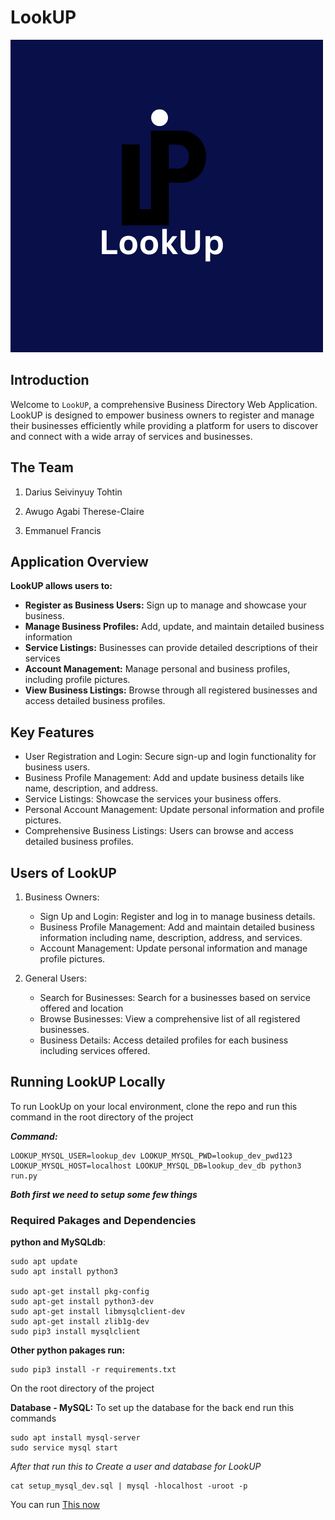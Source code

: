 # LookUP
![Logo](https://raw.githubusercontent.com/drac-pro/LookUp/main/dynamic/static/images/L.png)

## Introduction

Welcome to `LookUP`, a comprehensive Business Directory Web Application. LookUP is designed to empower business owners to register and manage their businesses efficiently while providing a platform for users to discover and connect with a wide array of services and businesses.

## The Team

1. Darius Seivinyuy Tohtin

2. Awugo Agabi Therese-Claire

3. Emmanuel Francis

## Application Overview

**LookUP allows users to:**

- **Register as Business Users:** Sign up to manage and showcase your business.
- **Manage Business Profiles:** Add, update, and maintain detailed business information
- **Service Listings:** Businesses can provide detailed descriptions of their services
- **Account Management:** Manage personal and business profiles, including profile pictures.
- **View Business Listings:** Browse through all registered businesses and access detailed business profiles.

## Key Features
- User Registration and Login: Secure sign-up and login functionality for business users.
- Business Profile Management: Add and update business details like name, description, and address.
- Service Listings: Showcase the services your business offers.
- Personal Account Management: Update personal information and profile pictures.
- Comprehensive Business Listings: Users can browse and access detailed business profiles.

## Users of LookUP

1. Business Owners:

	* Sign Up and Login: Register and log in to manage business details.
	* Business Profile Management: Add and maintain detailed business information including name, description, address, and services.
	* Account Management: Update personal information and manage profile pictures.

2. General Users:

	* Search for Businesses: Search for a businesses based on service offered and location
	* Browse Businesses: View a comprehensive list of all registered businesses.
	* Business Details: Access detailed profiles for each business including services offered.

## Running LookUP Locally

To run LookUp on your local environment, clone the repo and run this command in the root directory of the project

***Command:*** 
``` 
LOOKUP_MYSQL_USER=lookup_dev LOOKUP_MYSQL_PWD=lookup_dev_pwd123 LOOKUP_MYSQL_HOST=localhost LOOKUP_MYSQL_DB=lookup_dev_db python3 run.py
```
***Both first we need to setup some few things***

### Required Pakages and Dependencies


__python and MySQLdb__:

```
sudo apt update
sudo apt install python3

sudo apt-get install pkg-config
sudo apt-get install python3-dev
sudo apt-get install libmysqlclient-dev
sudo apt-get install zlib1g-dev
sudo pip3 install mysqlclient
```


__Other python pakages run:__

```
sudo pip3 install -r requirements.txt
```

On the root directory of the project


__Database - MySQL:__
To set up the database for the back end run this commands

```
sudo apt install mysql-server
sudo service mysql start
```

*After that run this to Create a user and database for LookUP*

```
cat setup_mysql_dev.sql | mysql -hlocalhost -uroot -p
```

You can run [This now](##running-lookup-locally)
